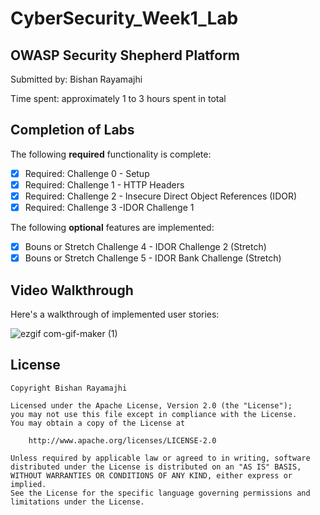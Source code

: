 # CyberSecurity_Week1_Lab

## OWASP Security Shepherd Platform

Submitted by: Bishan Rayamajhi

Time spent: approximately 1 to 3 hours spent in total

## Completion of Labs

The following **required** functionality is complete:

* [x] Required: Challenge 0 - Setup
* [x] Required: Challenge 1 - HTTP Headers
* [x] Required: Challenge 2 - Insecure Direct Object References (IDOR)
* [x] Required: Challenge 3 -IDOR Challenge 1

The following **optional** features are implemented:

* [x] Bouns or Stretch Challenge 4 - IDOR Challenge 2 (Stretch)
* [x] Bouns or Stretch Challenge 5 - IDOR Bank Challenge (Stretch)

## Video Walkthrough

Here's a walkthrough of implemented user stories:

![ezgif com-gif-maker (1)](https://user-images.githubusercontent.com/73560206/120072382-a787fd00-c061-11eb-9779-186d259fdbed.gif)


## License

    Copyright Bishan Rayamajhi

    Licensed under the Apache License, Version 2.0 (the "License");
    you may not use this file except in compliance with the License.
    You may obtain a copy of the License at

        http://www.apache.org/licenses/LICENSE-2.0

    Unless required by applicable law or agreed to in writing, software
    distributed under the License is distributed on an "AS IS" BASIS,
    WITHOUT WARRANTIES OR CONDITIONS OF ANY KIND, either express or implied.
    See the License for the specific language governing permissions and
    limitations under the License.
